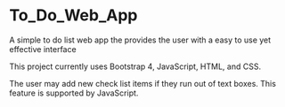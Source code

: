 # To_Do_Web_App
A simple to do list web app the provides the user with a easy to use yet effective interface

This project currently uses Bootstrap 4, JavaScript, HTML, and CSS. 

The user may add new check list items if they run out of text boxes. This feature is supported by JavaScript.
